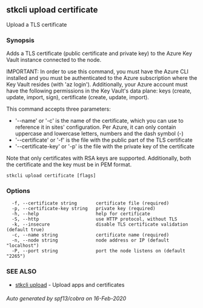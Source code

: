 ## stkcli upload certificate

Upload a TLS certificate

### Synopsis

Adds a TLS certificate (public certificate and private key) to the Azure Key Vault instance connected to the node.

IMPORTANT: In order to use this command, you must have the Azure CLI installed and you must be authenticated to the Azure subscription where the Key Vault resides (with 'az login'). Additionally, your Azure account must have the following permissions in the Key Vault's data plane: keys (create, update, import, sign), certificate (create, update, import).

This command accepts three parameters:

- '--name' or '-c' is the name of the certificate, which you can use to reference it in sites' configuration. Per Azure, it can only contain uppercase and lowercase letters, numbers and the dash symbol (-)
- '--certificate' or '-f' is the file with the public part of the TLS certificate
- '--certificate-key' or '-p' is the file with the private key of the certificate

Note that only certificates with RSA keys are supported. Additionally, both the certificate and the key must be in PEM format.


```
stkcli upload certificate [flags]
```

### Options

```
  -f, --certificate string       certificate file (required)
  -p, --certificate-key string   private key (required)
  -h, --help                     help for certificate
  -S, --http                     use HTTP protocol, without TLS
  -k, --insecure                 disable TLS certificate validation (default true)
  -c, --name string              certificate name (required)
  -n, --node string              node address or IP (default "localhost")
  -P, --port string              port the node listens on (default "2265")
```

### SEE ALSO

* [stkcli upload](stkcli_upload.md)	 - Upload apps and certificates

###### Auto generated by spf13/cobra on 16-Feb-2020
